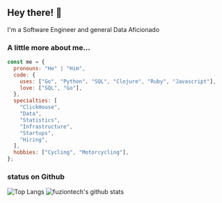 ## Hey there! 👋

I'm a Software Engineer and general Data Aficionado 

### A little more about me...

```js
const me = {
  pronouns: "He" | "Him",
  code: {
    uses: ["Go", "Python", "SQL", "Clojure", "Ruby", "Javascript"],
    love: ["SQL", "Go"],
  },
  specialties: [
    "ClickHouse",
    "Data",
    "Statistics",
    "Infrastructure",
    "Startups",
    "Hiring",
  ],
  hobbies: ["Cycling", "Motorcycling"],
};
```

### status on Github

![Top Langs](https://github-readme-stats.vercel.app/api/top-langs/?username=fuziontech&hide=html)
![fuziontech's github stats](https://github-readme-stats.vercel.app/api?username=fuziontech&show_icons=true&count_private=true&line_height=40)
